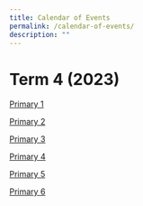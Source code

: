 ```yaml
---
title: Calendar of Events
permalink: /calendar-of-events/
description: ""
---
```

# Term 4 (2023) 

[Primary 1]()

[Primary 2]()

[Primary 3]()

[Primary 4]()

[Primary 5]()

[Primary 6]()